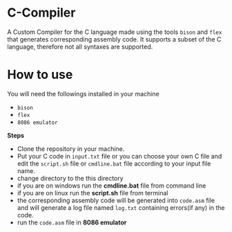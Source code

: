 # C-Compiler
A Custom Compiler for the C language made using the tools `bison` and `flex`
that generates corresponding assembly code. It supports a subset of the C language,
therefore not all syntaxes are supported. 

# How to use

You will need the followings installed in your machine
* `bison`
* `flex`
* `8086 emulator`

**Steps**

* Clone the repository in your machine.
* Put your C code in `input.txt` file or you can choose your own C file and edit the `script.sh` file or    `cmdline.bat` file according to your input file name. 
* change directory to the this directory
* if you are on windows run the **cmdline.bat** file from command line
* if you are on linux run the **script.sh** file from terminal
* the corresponding assembly code will be generated into `code.asm` file and will generate a log file named `log.txt` containing errors(if any) in the code.
* run the `code.asm` file in **8086 emulator**